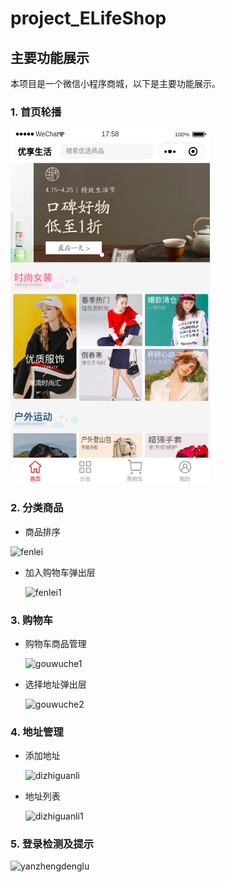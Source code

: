 # project_ELifeShop

## 主要功能展示

本项目是一个微信小程序商城，以下是主要功能展示。

### 1. 首页轮播

![shouye](https://github.com/XiTing714/mimi_program_picture/blob/master/readme/shouye.png)



### 2. 分类商品

* 商品排序

![fenlei](/home/cxt/Pictures/miniprogram/readme/fenlei.png)


* 加入购物车弹出层

  ![fenlei1](/home/cxt/Pictures/miniprogram/readme/fenlei1.png)



### 3. 购物车

* 购物车商品管理

  ![gouwuche1](/home/cxt/Pictures/miniprogram/readme/gouwuche1.png)

  

* 选择地址弹出层

  ![gouwuche2](/home/cxt/Pictures/miniprogram/readme/gouwuche2.png)



### 4. 地址管理

* 添加地址

  ![dizhiguanli](/home/cxt/Pictures/miniprogram/readme/dizhiguanli.png)



* 地址列表

  ![dizhiguanli1](/home/cxt/Pictures/miniprogram/readme/dizhiguanli1.png)



### 5. 登录检测及提示

![yanzhengdenglu](/home/cxt/Pictures/miniprogram/readme/yanzhengdenglu.png)

